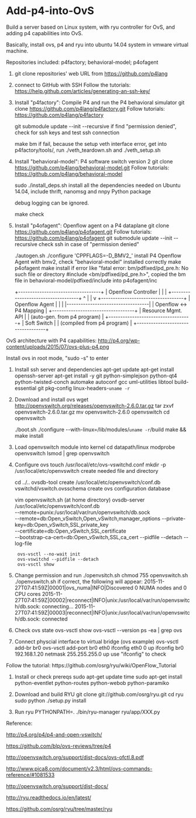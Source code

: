 # Add-p4-into-OvS
Build a server based on Linux system, with ryu controller for OvS, and adding p4 capabilities into OvS.



Basically, install ovs, p4 and ryu into ubuntu 14.04 system in vmware virtual machine.

<Install P4>
Repositories included: p4factory; behavioral-model; p4ofagent

1. git clone repositories' web URL from https://github.com/p4lang
      
2. connect to GitHub with SSH
      Follow the tutorials: https://help.github.com/articles/generating-an-ssh-key/
      
3. Install "p4factory": Compile P4 and run the P4 behavioral simulator
      git clone https://github.com/p4lang/p4factory.git
      Follow tutorials: https://github.com/p4lang/p4factory
      
      git submodule update --init --recursive
          if find "permission denied", check for ssh keys and test ssh connection
      
      make bm
          if fail, because the setup veth interface error, get into p4factory/tools/, run ./veth_teardown.sh and ./veth_setup.sh
      
4. Install "behavioral-model": P4 software switch version 2
      git clone https://github.com/p4lang/behavioral-model.git
      Follow tutorials: https://github.com/p4lang/behavioral-model
      
      sudo ./install_deps.sh
          install all the dependencies needed on Ubuntu 14.04, include thrift, nanomsg and nnpy Python package
      
      debug logging can be ignored.
      
      make check
      
5. Install "p4ofagent": Openflow agent on a P4 dataplane
      git clone https://github.com/p4lang/p4ofagent.git
      Follow tutorials: https://github.com/p4lang/p4ofagent
      git submodule update --init --recursive
          check ssh in case of "permission denied"
        
      ./autogen.sh
      ./configure 'CPPFLAGS=-D_BMV2_'
          install P4 Openflow Agent with bmv2, check "behavioral-model" installed correctly
      make p4ofagent
      make install
          if error like "fatal error: bm/pdfixed/pd_pre.h: No such file or directory #include <bm/pdfixed/pd_pre.h>", copied the bm file in behavioral-model/pdfixed/include into p4ofagent/inc
      
      
      +-----------------------------------+
      |      Openflow Controller          | 
      |                                   |
      +-----------------------------------+
                       ^
                       |
                       |
                       v
      +-----------------------------------+
      |          Openflow Agent           |
      |                                   |
      |-----------------------------------|
      |      Openflow <-> P4 Mapping      |
      +-----------------------------------+
      |        Resource Mgmt. API         |
      |   (auto-gen. from p4 program)     |
      +-----------------------------------+
      |          Soft Switch              |
      |    (compiled from p4 program)     |
      +-----------------------------------+

OvS architecture with P4 capabilities: http://p4.org/wp-content/uploads/2015/07/ovs-plus-p4.png

<Install OvS>
Install ovs in root mode, "sudo -s" to enter

1. Install ssh server and dependencies
	apt-get update
	apt-get install openssh-server
	apt-get install -y git python-simplejson python-qt4 python-twisted-conch automake autoconf gcc uml-utilities libtool build-essential git pkg-config linux-headers-`uname -r`
	
2. Download and install ovs
	wget http://openvswitch.org/releases/openvswitch-2.6.0.tar.gz
	tar zxvf openvswitch-2.6.0.tar.gz
	mv openvswitch-2.6.0 openvswitch
	cd openvswitch
	
	./boot.sh
	./configure --with-linux=/lib/modules/`uname -r`/build
	make && make install
	
3. Load openvswitch module into kernel
	cd datapath/linux
	modprobe openvswitch
	lsmod | grep openvswitch
	
4. Configure ovs
	touch /usr/local/etc/ovs-vswitchd.conf
	mkdir -p /usr/local/etc/openvswitch
		create needed file and directory
	
	cd ../..
	ovsdb-tool create /usr/local/etc/openvswitch/conf.db  vswitchd/vswitch.ovsschema
		create ovs configuration database
	
	vim openvswitch.sh (at home directory)
		ovsdb-server /usr/local/etc/openvswitch/conf.db \
			--remote=punix:/usr/local/var/run/openvswitch/db.sock \
			--remote=db:Open_vSwitch,Open_vSwitch,manager_options 
			--private-key=db:Open_vSwitch,SSL,private_key \
			--certificate=db:Open_vSwitch,SSL,certificate \
			--bootstrap-ca-cert=db:Open_vSwitch,SSL,ca_cert --pidfile --detach --log-file
		
		ovs-vsctl --no-wait init
		ovs-vswitchd --pidfile --detach
		ovs-vsctl show
	
5. Change permission and run ./openvsitch.sh
	chmod 755 openvswitch.sh
	./openvswitch.sh
		if correct, the following will appear:
		2015-11-27T07:41:59Z|00001|ovs_numa|INFO|Discovered 0 NUMA nodes and 0 CPU cores
		2015-11-27T07:41:59Z|00002|reconnect|INFO|unix:/usr/local/var/run/openvswitch/db.sock: connecting…
		2015-11-27T07:41:59Z|00003|reconnect|INFO|unix:/usr/local/var/run/openvswitch/db.sock: connected
		
6. Check ovs state
	ovs-vsctl show
	ovs-vsctl --version
	ps -ea | grep ovs
	
7. Connect physcial interface to virtual bridge (ovs example)
	ovs-vsctl add-br br0
	ovs-vsctl add-port br0 eth0
	ifconfig eth0 0 up
	ifconfig br0 192.168.1.20 netmask 255.255.255.0 up
		use "ifconfig" to check
		
<Install RYU>
Follow the tutorial: https://github.com/osrg/ryu/wiki/OpenFlow_Tutorial

1. Install or check prereqs
	sudo apt-get update
	time sudo apt-get install python-eventlet python-routes python-webob python-paramiko
	
2. Download and build RYU
	git clone git://github.com/osrg/ryu.git 
	cd ryu
	sudo python ./setup.py install

3. Run ryu
	PYTHONPATH=. ./bin/ryu-manager ryu/app/XXX.py
	



Reference:

http://p4.org/p4/p4-and-open-vswitch/

https://github.com/blp/ovs-reviews/tree/p4

http://openvswitch.org/support/dist-docs/ovs-ofctl.8.pdf

http://www.pica8.com/document/v2.3/html/ovs-commands-reference/#1081533

http://openvswitch.org/support/dist-docs/

http://ryu.readthedocs.io/en/latest/

https://github.com/osrg/ryu/tree/master/ryu



